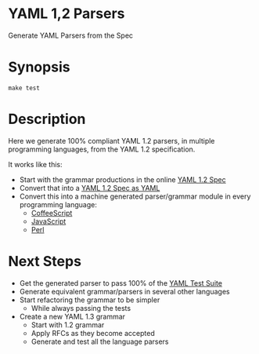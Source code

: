 YAML 1,2 Parsers
================

Generate YAML Parsers from the Spec

# Synopsis
```
make test
```

# Description

Here we generate 100% compliant YAML 1.2 parsers, in multiple programming languages, from the YAML 1.2 specification.

It works like this:

* Start with the grammar productions in the online [YAML 1.2 Spec](https://yaml.org/spec/1.2/spec.html#id2770814)
* Convert that into a [YAML 1.2 Spec as YAML](https://github.com/yaml/yaml-grammar/blob/master/yaml-spec-1.2.yaml)
* Convert this into a machine generated parser/grammar module in every programming language:
  * [CoffeeScript](https://github.com/yaml/yaml-grammar/tree/master/parser/coffeescript/lib/grammar.pm)
  * [JavaScript](https://github.com/yaml/yaml-grammar/tree/master/parser/javascript/lib/grammar.pm)
  * [Perl](https://github.com/yaml/yaml-grammar/tree/master/parser/perl/lib/Grammar.pm)

# Next Steps

* Get the generated parser to pass 100% of the [YAML Test Suite](https://github.com/yaml/yaml-test-suite/)
* Generate equivalent grammar/parsers in several other languages
* Start refactoring the grammar to be simpler
  * While always passing the tests
* Create a new YAML 1.3 grammar
  * Start with 1.2 grammar
  * Apply RFCs as they become accepted
  * Generate and test all the language parsers
